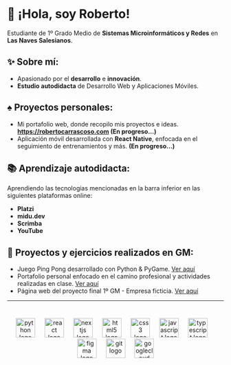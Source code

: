 # 👋 ¡Hola, soy Roberto!  
Estudiante de 1º Grado Medio de **Sistemas Microinformáticos y Redes** en **Las Naves Salesianos**.

## ✨ Sobre mí:
* Apasionado por el **desarrollo** e **innovación**.
* **Estudio autodidacta** de Desarrollo Web y Aplicaciones Móviles.

## ♠︎ Proyectos personales:  
* Mi portafolio web, donde recopilo mis proyectos e ideas. **https://robertocarrascoso.com (En progreso...)**
* Aplicación móvil desarrollada con **React Native**, enfocada en el seguimiento de entrenamientos y más. **(En progreso...)**

## 📚 Aprendizaje autodidacta:  
Aprendiendo las tecnologias mencionadas en la barra inferior en las siguientes plataformas online:  
* **Platzi**
* **midu.dev**
* **Scrimba**
* **YouTube**


## 🦈 Proyectos y ejercicios realizados en GM: 
* Juego Ping Pong desarrollado con Python & PyGame. [Ver aquí](https://github.com/robertocarrascoso/PingPong_RDI)
* Portafolio personal enfocado en el camino profesional y actividades realizadas en clase. [Ver aquí](https://bitacora-laboral-roberto-carrascoso.vercel.app/)
* Página web del proyecto final 1º GM - Empresa ficticia. [Ver aquí](https://orion-works.vercel.app/)

---

###
<br clear="both">

<div align="center">
  <img src="https://cdn.jsdelivr.net/gh/devicons/devicon/icons/python/python-original.svg" height="45" alt="python logo"  />
  <img width="14" />
  <img src="https://cdn.jsdelivr.net/gh/devicons/devicon/icons/react/react-original.svg" height="45" alt="react logo"  />
  <img width="14" />
  <img src="https://cdn.jsdelivr.net/gh/devicons/devicon/icons/nextjs/nextjs-original.svg" height="45" alt="nextjs logo"  />
  <img width="14" />
  <img src="https://cdn.jsdelivr.net/gh/devicons/devicon/icons/html5/html5-original.svg" height="45" alt="html5 logo"  />
  <img width="14" />
  <img src="https://cdn.jsdelivr.net/gh/devicons/devicon/icons/css3/css3-original.svg" height="45" alt="css3 logo"  />
  <img width="14" />
  <img src="https://cdn.jsdelivr.net/gh/devicons/devicon/icons/javascript/javascript-original.svg" height="45" alt="javascript logo"  />
  <img width="14" />
  <img src="https://cdn.jsdelivr.net/gh/devicons/devicon/icons/typescript/typescript-original.svg" height="45" alt="typescript logo"  />
  <img width="14" />
  <img src="https://cdn.jsdelivr.net/gh/devicons/devicon/icons/figma/figma-original.svg" height="45" alt="figma logo"  />
  <img width="14" />
  <img src="https://cdn.jsdelivr.net/gh/devicons/devicon/icons/git/git-original.svg" height="45" alt="git logo"  />
  <img width="14" />
  <img src="https://cdn.jsdelivr.net/gh/devicons/devicon/icons/googlecloud/googlecloud-original.svg" height="45" alt="googlecloud logo"  />
</div>